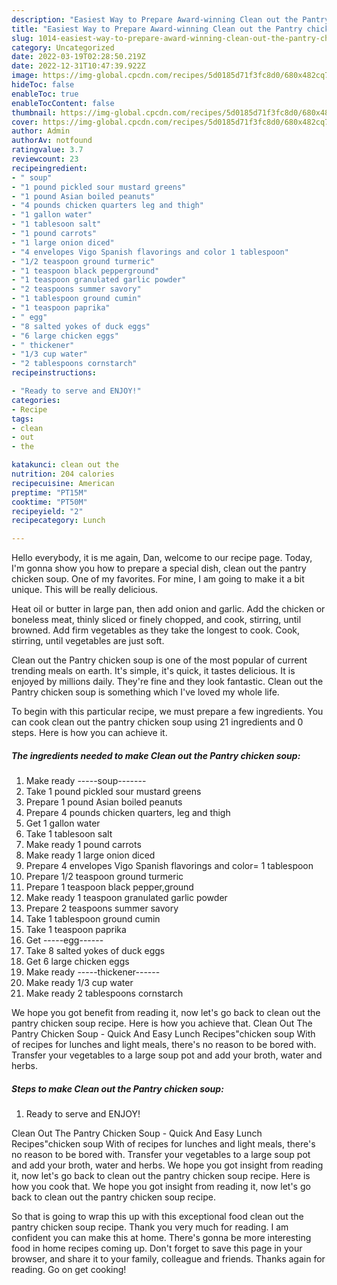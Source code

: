 ```yaml
---
description: "Easiest Way to Prepare Award-winning Clean out the Pantry chicken soup"
title: "Easiest Way to Prepare Award-winning Clean out the Pantry chicken soup"
slug: 1014-easiest-way-to-prepare-award-winning-clean-out-the-pantry-chicken-soup
category: Uncategorized
date: 2022-03-19T02:28:50.219Z
date: 2022-12-31T10:47:39.922Z
image: https://img-global.cpcdn.com/recipes/5d0185d71f3fc8d0/680x482cq70/clean-out-the-pantry-chicken-soup-recipe-main-photo.jpg
hideToc: false
enableToc: true
enableTocContent: false
thumbnail: https://img-global.cpcdn.com/recipes/5d0185d71f3fc8d0/680x482cq70/clean-out-the-pantry-chicken-soup-recipe-main-photo.jpg
cover: https://img-global.cpcdn.com/recipes/5d0185d71f3fc8d0/680x482cq70/clean-out-the-pantry-chicken-soup-recipe-main-photo.jpg
author: Admin
authorAv: notfound
ratingvalue: 3.7
reviewcount: 23
recipeingredient:
- " soup"
- "1 pound pickled sour mustard greens"
- "1 pound Asian boiled peanuts"
- "4 pounds chicken quarters leg and thigh"
- "1 gallon water"
- "1 tablesoon salt"
- "1 pound carrots"
- "1 large onion diced"
- "4 envelopes Vigo Spanish flavorings and color 1 tablespoon"
- "1/2 teaspoon ground turmeric"
- "1 teaspoon black pepperground"
- "1 teaspoon granulated garlic powder"
- "2 teaspoons summer savory"
- "1 tablespoon ground cumin"
- "1 teaspoon paprika"
- " egg"
- "8 salted yokes of duck eggs"
- "6 large chicken eggs"
- " thickener"
- "1/3 cup water"
- "2 tablespoons cornstarch"
recipeinstructions:

- "Ready to serve and ENJOY!"
categories:
- Recipe
tags:
- clean
- out
- the

katakunci: clean out the 
nutrition: 204 calories
recipecuisine: American
preptime: "PT15M"
cooktime: "PT50M"
recipeyield: "2"
recipecategory: Lunch

---
```



Hello everybody, it is me again, Dan, welcome to our recipe page. Today, I'm gonna show you how to prepare a special dish, clean out the pantry chicken soup. One of my favorites. For mine, I am going to make it a bit unique. This will be really delicious.

Heat oil or butter in large pan, then add onion and garlic. Add the chicken or boneless meat, thinly sliced or finely chopped, and cook, stirring, until browned. Add firm vegetables as they take the longest to cook. Cook, stirring, until vegetables are just soft.

Clean out the Pantry chicken soup is one of the most popular of current trending meals on earth. It's simple, it's quick, it tastes delicious. It is enjoyed by millions daily. They're fine and they look fantastic. Clean out the Pantry chicken soup is something which I've loved my whole life.


To begin with this particular recipe, we must prepare a few ingredients. You can cook clean out the pantry chicken soup using 21 ingredients and 0 steps. Here is how you can achieve it.

<!--inarticleads1-->

##### The ingredients needed to make Clean out the Pantry chicken soup:

1. Make ready  -----soup-------
1. Take 1 pound pickled sour mustard greens
1. Prepare 1 pound Asian boiled peanuts
1. Prepare 4 pounds chicken quarters, leg and thigh
1. Get 1 gallon water
1. Take 1 tablesoon salt
1. Make ready 1 pound carrots
1. Make ready 1 large onion diced
1. Prepare 4 envelopes Vigo Spanish flavorings and color= 1 tablespoon
1. Prepare 1/2 teaspoon ground turmeric
1. Prepare 1 teaspoon black pepper,ground
1. Make ready 1 teaspoon granulated garlic powder
1. Prepare 2 teaspoons summer savory
1. Take 1 tablespoon ground cumin
1. Take 1 teaspoon paprika
1. Get  -----egg------
1. Take 8 salted yokes of duck eggs
1. Get 6 large chicken eggs
1. Make ready  -----thickener------
1. Make ready 1/3 cup water
1. Make ready 2 tablespoons cornstarch


We hope you got benefit from reading it, now let&#39;s go back to clean out the pantry chicken soup recipe. Here is how you achieve that. Clean Out The Pantry Chicken Soup - Quick And Easy Lunch Recipes&#34;chicken soup With of recipes for lunches and light meals, there&#39;s no reason to be bored with. Transfer your vegetables to a large soup pot and add your broth, water and herbs. 

<!--inarticleads2-->

##### Steps to make Clean out the Pantry chicken soup:


1. Ready to serve and ENJOY!

Clean Out The Pantry Chicken Soup - Quick And Easy Lunch Recipes&#34;chicken soup With of recipes for lunches and light meals, there&#39;s no reason to be bored with. Transfer your vegetables to a large soup pot and add your broth, water and herbs. We hope you got insight from reading it, now let&#39;s go back to clean out the pantry chicken soup recipe. Here is how you cook that. We hope you got insight from reading it, now let&#39;s go back to clean out the pantry chicken soup recipe. 

So that is going to wrap this up with this exceptional food clean out the pantry chicken soup recipe. Thank you very much for reading. I am confident you can make this at home. There's gonna be more interesting food in home recipes coming up. Don't forget to save this page in your browser, and share it to your family, colleague and friends. Thanks again for reading. Go on get cooking!
